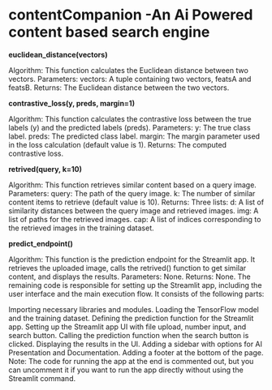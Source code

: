 # contentCompanion -An Ai Powered content based search engine
**euclidean_distance(vectors)**

Algorithm: This function calculates the Euclidean distance between two vectors.
Parameters:
vectors: A tuple containing two vectors, featsA and featsB.
Returns: The Euclidean distance between the two vectors.

**contrastive_loss(y, preds, margin=1)**

Algorithm: This function calculates the contrastive loss between the true labels (y) and the predicted labels (preds).
Parameters:
y: The true class label.
preds: The predicted class label.
margin: The margin parameter used in the loss calculation (default value is 1).
Returns: The computed contrastive loss.

**retrived(query, k=10)**

Algorithm: This function retrieves similar content based on a query image.
Parameters:
query: The path of the query image.
k: The number of similar content items to retrieve (default value is 10).
Returns: Three lists:
d: A list of similarity distances between the query image and retrieved images.
img: A list of paths for the retrieved images.
cap: A list of indices corresponding to the retrieved images in the training dataset.

**predict_endpoint()**

Algorithm: This function is the prediction endpoint for the Streamlit app. It retrieves the uploaded image, calls the retrived() function to get similar content, and displays the results.
Parameters: None.
Returns: None.
The remaining code is responsible for setting up the Streamlit app, including the user interface and the main execution flow. It consists of the following parts:

Importing necessary libraries and modules.
Loading the TensorFlow model and the training dataset.
Defining the prediction function for the Streamlit app.
Setting up the Streamlit app UI with file upload, number input, and search button.
Calling the prediction function when the search button is clicked.
Displaying the results in the UI.
Adding a sidebar with options for AI Presentation and Documentation.
Adding a footer at the bottom of the page.
Note: The code for running the app at the end is commented out, but you can uncomment it if you want to run the app directly without using the Streamlit command.
